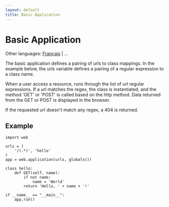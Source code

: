 ```yaml
---
layout: default
title: Basic Application
---
```


# Basic Application

Other languages: [Français](/docs/0.3/apps/basic/fr) | ...

The basic application defines a pairing of urls to class mappings.  In the example below, the urls variable defines a pairing of a regular expression to a class name. 

When a user access a resource, runs through the list of url regular expressions.  If a url matches the regex, the class is instantiated, and the method 'GET' or 'POST' is called based on the http method. Data returned from the GET or POST is displayed in the browser.

If the requested url doesn't match any regex, a 404 is returned.

## Example

    import web
            
    urls = (
        '/(.*)', 'hello'
    )
    app = web.application(urls, globals())
    
    class hello:        
        def GET(self, name):
            if not name: 
                name = 'World'
            return 'Hello, ' + name + '!'
    
    if __name__ == "__main__":
        app.run()